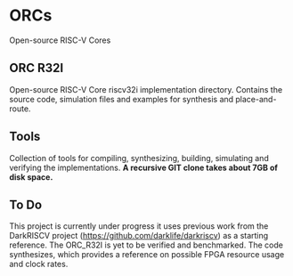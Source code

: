 # ORCs
Open-source RISC-V Cores

## ORC R32I
Open-source RISC-V Core riscv32i implementation directory. Contains the source code, simulation files and examples for synthesis and place-and-route.

## Tools
Collection of tools for compiling, synthesizing, building, simulating and verifying the implementations. **A recursive GIT clone takes about 7GB of disk space.**

## To Do
This project is currently under progress it uses previous work from the DarkRISCV project (https://github.com/darklife/darkriscv) as a starting reference. The ORC_R32I is yet to be verified and benchmarked. The code synthesizes, which provides a reference on possible FPGA resource usage and clock rates.